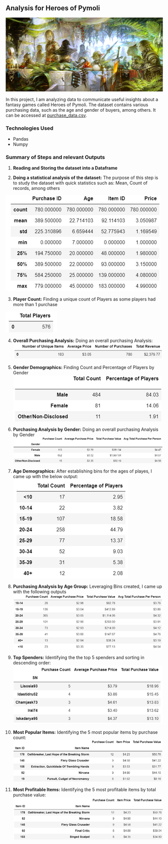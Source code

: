 ## Analysis for Heroes of Pymoli

![Fantasy](Images/Fantasy.jpg)

In this project, I am analyzing data to communicate useful insights about a fantasy games called Heroes of Pymoli. The dataset contains various purchasing data, such as the age and gender of buyers, among others. It can be accessed at [purchase_data.csv](Resources/purchase_data.csv). 

### Technologies Used
   * Pandas
   * Numpy

### Summary of Steps and relevant Outputs
  1. **Reading and Storing the dataset into a Dataframe**

  2. **Doing a statistical analysis of the dataset:**
  The purpose of this step is to study the dataset with quick statistics such as: Mean, Count of records, among others
  
  ![Statistics](Images/Statistics.JPG)

  3. **Player Count:**  Finding a unique count of Players as some players had more than 1 purchase
  
  ![Player_Count](Images/Player_Count.JPG)

  4. **Overall Purchasing Analysis:** Doing an overall purchasing Analysis:
  ![Purchasing_Analysis](Images/Purchasing_Analysis.JPG)

  5. **Gender Demographics:** Finding Count and Percentage of Players by Gender 
  ![Gender_Demo](Images/Gender_Demo.JPG)

  6. **Purchasing Analysis by Gender:** Doing an overall purchasing Analysis by Gender
  ![Purchasing_Analysis_Gender](Images/Purchasing_Analysis_Gender.JPG)

  7. **Age Demographics:** After establishing bins for the ages of playes, I came up with the below output:
  ![Age_Demo](Images/Age_Demographics.JPG)

  8. **Purchasing Analysis by Age Group:** Leveraging Bins created, I came up with the following outputs
  ![Purchasing_Analysis_Age](Images/Purchasing_Analysis_Age.JPG)

  9. **Top Spenders:** Identifying the the top 5 spenders and sorting in descending order:
  ![Top_Spenders](Images/Top_Spenders.JPG)

  10. **Most Popular Items:** Identifying the 5 most popular items by purchase count:
  ![Popular_Items](Images/Popular_Items.JPG)

  11. **Most Profitable Items:** Identifying the 5 most profitable items by total purchase value:
  ![Profitable_Items](Images/Profitable_Items.JPG)

